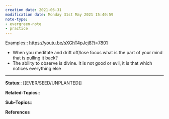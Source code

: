 ```yaml
---
creation date: 2021-05-31
modification date: Monday 31st May 2021 15:40:59
note-type: 
- evergreen-note
- practice
---
```


Examples:: https://youtu.be/sXGhT4pJcj8?t=7801
- When you meditate and drift off/lose focus what is the part of your mind that is pulling it back?
- The ability to observe is divine. It is not good or evil, it is that which notices everything else

---

**Status**:: [[EVER/SEED/UNPLANTED]] 

**Related-Topics**:: 
	
**Sub-Topics**::
	
**References**